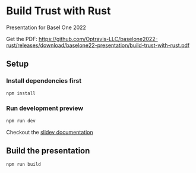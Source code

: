 # Build Trust with Rust

Presentation for Basel One 2022

Get the PDF: https://github.com/Optravis-LLC/baselone2022-rust/releases/download/baselone22-presentation/build-trust-with-rust.pdf

## Setup 

### Install dependencies first

```sh
npm install
```

### Run development preview

```sh
npm run dev
```

Checkout the [slidev documentation](https://sli.dev/)

## Build the presentation

```sh
npm run build
```
